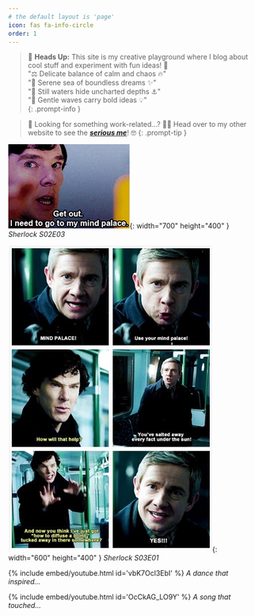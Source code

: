 ```yaml
---
# the default layout is 'page'
icon: fas fa-info-circle
order: 1
---
```


> 👀 **Heads Up:** This site is my creative playground where I blog about cool stuff and experiment with fun ideas! 🌈 <br>
> "⚖️ Delicate balance of calm and chaos 🔥" <br>
> "🐚 Serene sea of boundless dreams ✨" <br>
> "🐳 Still waters hide uncharted depths ⚓️" <br>
> "🌊 Gentle waves carry bold ideas 💡" <br>
{: .prompt-info }

> 💼 Looking for something work-related...? 💁‍♂️ Head over to my other website to see the ***[serious me](https://kdpham-1002.github.io/)***! 🤓
{: .prompt-tip }


![sherlock-meme1](assets/img/IMG_7086.jpeg){: width="700" height="400" }
_Sherlock S02E03_

![sherlock-meme2](assets/img/IMG_7087.jpeg){: width="600" height="400" }
_Sherlock S03E01_

{% include embed/youtube.html id='vbK7Ocl3EbI' %}
_A dance that inspired..._

{% include embed/youtube.html id='OcCkAG_LO9Y' %}
_A song that touched..._
